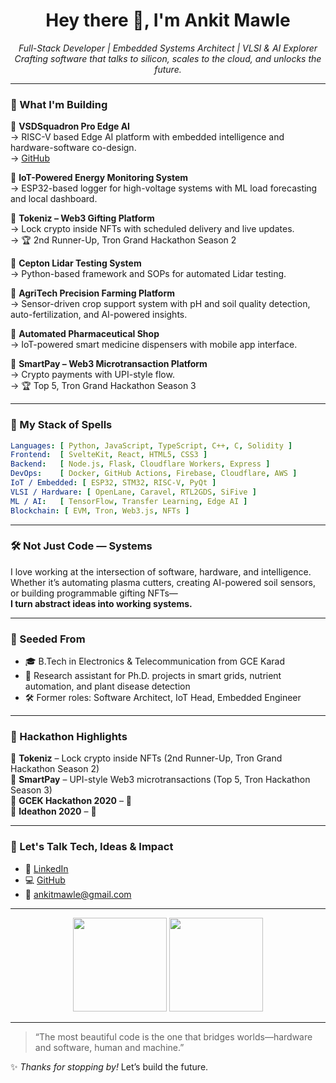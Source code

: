 <h1 align="center">Hey there 👋, I'm Ankit Mawle</h1>
<p align="center">
  <em>Full-Stack Developer | Embedded Systems Architect | VLSI & AI Explorer</em><br>
  <em>Crafting software that talks to silicon, scales to the cloud, and unlocks the future.</em>
</p>

---

### 🔭 What I'm Building

🚀 **VSDSquadron Pro Edge AI**  
→ RISC-V based Edge AI platform with embedded intelligence and hardware-software co-design.  
→ [GitHub](https://github.com/ankitmawle/VSDSquadron_pro_Edge_AI)

🌿 **IoT-Powered Energy Monitoring System**  
→ ESP32-based logger for high-voltage systems with ML load forecasting and local dashboard.  

🧠 **Tokeniz – Web3 Gifting Platform**  
→ Lock crypto inside NFTs with scheduled delivery and live updates.  
→ 🏆 2nd Runner-Up, Tron Grand Hackathon Season 2

🔬 **Cepton Lidar Testing System**  
→ Python-based framework and SOPs for automated Lidar testing.

🌱 **AgriTech Precision Farming Platform**  
→ Sensor-driven crop support system with pH and soil quality detection, auto-fertilization, and AI-powered insights.

💊 **Automated Pharmaceutical Shop**  
→ IoT-powered smart medicine dispensers with mobile app interface.

💸 **SmartPay – Web3 Microtransaction Platform**  
→ Crypto payments with UPI-style flow.  
→ 🏆 Top 5, Tron Grand Hackathon Season 3


---

### 🧩 My Stack of Spells

```yaml
Languages: [ Python, JavaScript, TypeScript, C++, C, Solidity ]
Frontend:  [ SvelteKit, React, HTML5, CSS3 ]
Backend:   [ Node.js, Flask, Cloudflare Workers, Express ]
DevOps:    [ Docker, GitHub Actions, Firebase, Cloudflare, AWS ]
IoT / Embedded: [ ESP32, STM32, RISC-V, PyQt ]
VLSI / Hardware: [ OpenLane, Caravel, RTL2GDS, SiFive ]
ML / AI:   [ TensorFlow, Transfer Learning, Edge AI ]
Blockchain: [ EVM, Tron, Web3.js, NFTs ]
```

---

### 🛠️ Not Just Code — Systems

I love working at the intersection of software, hardware, and intelligence.  
Whether it’s automating plasma cutters, creating AI-powered soil sensors, or building programmable gifting NFTs—  
**I turn abstract ideas into working systems.**

---

### 🌱 Seeded From

- 🎓 B.Tech in Electronics & Telecommunication from GCE Karad  
- 🧪 Research assistant for Ph.D. projects in smart grids, nutrient automation, and plant disease detection  
- 🛠️ Former roles: Software Architect, IoT Head, Embedded Engineer  

---

### 🎯 Hackathon Highlights

🏅 **Tokeniz** – Lock crypto inside NFTs (2nd Runner-Up, Tron Grand Hackathon Season 2)  
🏅 **SmartPay** – UPI-style Web3 microtransactions (Top 5, Tron Hackathon Season 3)  
🏅 **GCEK Hackathon 2020** – 🥉  
🏅 **Ideathon 2020** – 🥇  

---

### 💬 Let's Talk Tech, Ideas & Impact

- 🧵 [LinkedIn](https://www.linkedin.com/in/ankitmawle)  
- 💻 [GitHub](https://github.com/ankitmawle)  
- 📧 [ankitmawle@gmail.com](mailto:ankitmawle@gmail.com)

---

<p align="center">
  <img src="https://github-readme-stats.vercel.app/api?username=ankitmawle&show_icons=true&theme=tokyonight&hide=stars" height="150"/>
  <img src="https://github-readme-stats.vercel.app/api/top-langs/?username=ankitmawle&layout=compact&theme=tokyonight" height="150"/>
</p>

---

> “The most beautiful code is the one that bridges worlds—hardware and software, human and machine.”

✨ _Thanks for stopping by!_ Let’s build the future.